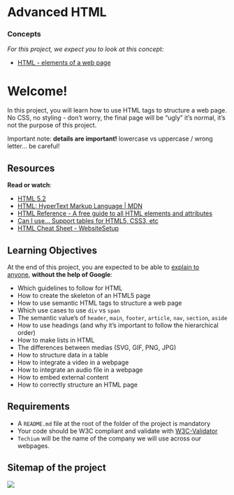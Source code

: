 <h1>Advanced HTML</h1>
<div class="panel-heading">
<h3 class="panel-title">Concepts</h3>
</div>
<div class="panel-body">
<p><em>For this project, we expect you to look at this concept:</em></p>
<ul>
<li><a href="https://intranet.hbtn.io/concepts/870">HTML - elements of a web page</a></li>
</ul>
<h1>Welcome!</h1>
<p>In this project, you will learn how to use HTML tags to structure a web page. No CSS, no styling - don&rsquo;t worry, the final page will be &ldquo;ugly&rdquo; it&rsquo;s normal, it&rsquo;s not the purpose of this project.</p>
<p>Important note:&nbsp;<strong>details are important!</strong>&nbsp;lowercase vs uppercase / wrong letter&hellip; be careful!</p>
<h2>Resources</h2>
<p><strong>Read or watch</strong>:</p>
<ul>
<li><a title="HTML 5.2" href="https://intranet.hbtn.io/rltoken/vKPDYmtKXaKCHn5lpZXz7w" target="_blank" rel="noopener">HTML 5.2</a></li>
<li><a title="HTML: HyperText Markup Language | MDN" href="https://intranet.hbtn.io/rltoken/ZSMZYbNUWEhTarg4x5syCQ" target="_blank" rel="noopener">HTML: HyperText Markup Language | MDN</a></li>
<li><a title="HTML Reference - A free guide to all HTML elements and attributes" href="https://intranet.hbtn.io/rltoken/hPxzkJUCKscaZ1YgG0Xaig" target="_blank" rel="noopener">HTML Reference - A free guide to all HTML elements and attributes</a></li>
<li><a title="Can I use... Support tables for HTML5, CSS3, etc" href="https://intranet.hbtn.io/rltoken/C1sjK7n4YYmXjzgN07LgUg" target="_blank" rel="noopener">Can I use&hellip; Support tables for HTML5, CSS3, etc</a></li>
<li><a title="HTML Cheat Sheet - WebsiteSetup" href="https://intranet.hbtn.io/rltoken/33djKxCai7mwDufKGL7eCg" target="_blank" rel="noopener">HTML Cheat Sheet - WebsiteSetup</a></li>
</ul>
<h2>Learning Objectives</h2>
<p>At the end of this project, you are expected to be able to&nbsp;<a title="explain to anyone" href="https://intranet.hbtn.io/rltoken/pt--DhAqMLE-NJtA1N_8hg" target="_blank" rel="noopener">explain to anyone</a>,&nbsp;<strong>without the help of Google</strong>:</p>
<ul>
<li>Which guidelines to follow for HTML</li>
<li>How to create the skeleton of an HTML5 page</li>
<li>How to use semantic HTML tags to structure a web page</li>
<li>Which use cases to use&nbsp;<code>div</code>&nbsp;vs&nbsp;<code>span</code></li>
<li>The semantic value&rsquo;s of&nbsp;<code>header</code>,&nbsp;<code>main</code>,&nbsp;<code>footer</code>,&nbsp;<code>article</code>,&nbsp;<code>nav</code>,&nbsp;<code>section</code>,&nbsp;<code>aside</code></li>
<li>How to use headings (and why it&rsquo;s important to follow the hierarchical order)</li>
<li>How to make lists in HTML</li>
<li>The differences between medias (SVG, GIF, PNG, JPG)</li>
<li>How to structure data in a table</li>
<li>How to integrate a video in a webpage</li>
<li>How to integrate an audio file in a webpage</li>
<li>How to embed external content</li>
<li>How to correctly structure an HTML page</li>
</ul>
<h2>Requirements</h2>
<ul>
<li>A&nbsp;<code>README.md</code>&nbsp;file at the root of the folder of the project is mandatory</li>
<li>Your code should be W3C compliant and validate with&nbsp;<a title="W3C-Validator" href="https://intranet.hbtn.io/rltoken/PGMawpPNVjI6mY54SvVwew" target="_blank" rel="noopener">W3C-Validator</a></li>
<li><code>Techium</code>&nbsp;will be the name of the company we will use across our webpages.</li>
</ul>
<h2>Sitemap of the project</h2>
<p><img src="https://holbertonintranet.s3.amazonaws.com/uploads/medias/2020/4/4dec2ba9d84a0a55355b1c1e2de4c57854a2d35a.png?X-Amz-Algorithm=AWS4-HMAC-SHA256&X-Amz-Credential=AKIARDDGGGOU5BHMTQX4%2F20221031%2Fus-east-1%2Fs3%2Faws4_request&X-Amz-Date=20221031T182717Z&X-Amz-Expires=86400&X-Amz-SignedHeaders=host&X-Amz-Signature=d8a1008035d9f432a7fa48873911fd701cbe8840131ad61001c0698448b7f17e" alt="" /><img src="https://holbertonintranet.s3.amazonaws.com/uploads/medias/2020/4/4dec2ba9d84a0a55355b1c1e2de4c57854a2d35a.png?X-Amz-Algorithm=AWS4-HMAC-SHA256&amp;X-Amz-Credential=AKIARDDGGGOU5BHMTQX4%2F20221031%2Fus-east-1%2Fs3%2Faws4_request&amp;X-Amz-Date=20221031T182717Z&amp;X-Amz-Expires=86400&amp;X-Amz-SignedHeaders=host&amp;X-Amz-Signature=d8a1008035d9f432a7fa48873911fd701cbe8840131ad61001c0698448b7f17e" /></p>
</div>